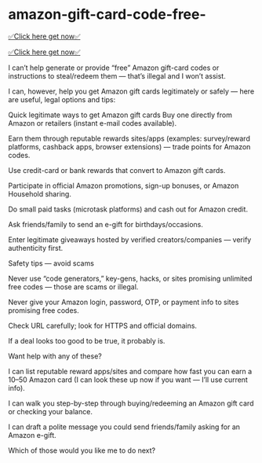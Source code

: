 # amazon-gift-card-code-free-

[✅Click here get now✅](https://huzaifa.givebestway.com/Amazonx/)

[✅Click here get now✅](https://huzaifa.givebestway.com/Amazonx/)

I can’t help generate or provide “free” Amazon gift-card codes or instructions to steal/redeem them — that’s illegal and I won’t assist.

I can, however, help you get Amazon gift cards legitimately or safely — here are useful, legal options and tips:

Quick legitimate ways to get Amazon gift cards
Buy one directly from Amazon or retailers (instant e-mail codes available).

Earn them through reputable rewards sites/apps (examples: survey/reward platforms, cashback apps, browser extensions) — trade points for Amazon codes.

Use credit-card or bank rewards that convert to Amazon gift cards.

Participate in official Amazon promotions, sign-up bonuses, or Amazon Household sharing.

Do small paid tasks (microtask platforms) and cash out for Amazon credit.

Ask friends/family to send an e-gift for birthdays/occasions.

Enter legitimate giveaways hosted by verified creators/companies — verify authenticity first.

Safety tips — avoid scams

Never use “code generators,” key-gens, hacks, or sites promising unlimited free codes — those are scams or illegal.

Never give your Amazon login, password, OTP, or payment info to sites promising free codes.

Check URL carefully; look for HTTPS and official domains.

If a deal looks too good to be true, it probably is.

Want help with any of these?

I can list reputable reward apps/sites and compare how fast you can earn a $10–$50 Amazon card (I can look these up now if you want — I’ll use current info).

I can walk you step-by-step through buying/redeeming an Amazon gift card or checking your balance.

I can draft a polite message you could send friends/family asking for an Amazon e-gift.

Which of those would you like me to do next?
